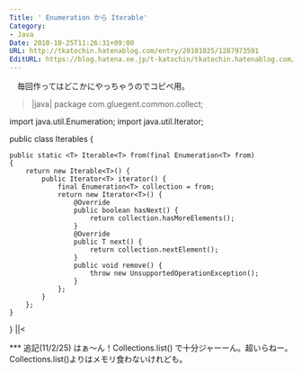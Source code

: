 ```yaml
---
Title: ' Enumeration から Iterable'
Category:
- Java
Date: 2010-10-25T11:26:31+09:00
URL: http://tkatochin.hatenablog.com/entry/20101025/1287973591
EditURL: https://blog.hatena.ne.jp/t-katochin/tkatochin.hatenablog.com/atom/entry/6653586347154753251
---
```


　毎回作ってはどこかにやっちゃうのでコピペ用。
>|java|
package com.gluegent.common.collect;

import java.util.Enumeration;
import java.util.Iterator;

public class Iterables {
    
    public static <T> Iterable<T> from(final Enumeration<T> from)
    {
        return new Iterable<T>() {
            public Iterator<T> iterator() {
                final Enumeration<T> collection = from;
                return new Iterator<T>() {
                    @Override
                    public boolean hasNext() {
                        return collection.hasMoreElements();
                    }
                    @Override
                    public T next() {
                        return collection.nextElement();
                    }
                    public void remove() {
                        throw new UnsupportedOperationException();
                    }
                };
            }
        };
    }
}
||<

*** 追記(11/2/25)
はぁ〜ん！Collections.list() で十分ジャーーん。超いらねー。Collections.list()よりはメモリ食わないけれども。
